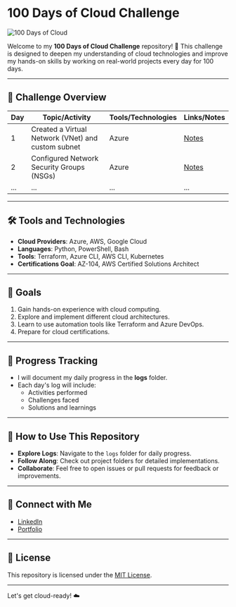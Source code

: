# 100 Days of Cloud Challenge

![100 Days of Cloud](https://your-image-link-here.com)

Welcome to my **100 Days of Cloud Challenge** repository! 🚀 This challenge is designed to deepen my understanding of cloud technologies and improve my hands-on skills by working on real-world projects every day for 100 days.

---

## 📅 Challenge Overview

| Day | Topic/Activity | Tools/Technologies | Links/Notes |
|-----|----------------|---------------------|-------------|
| 1   | Created a Virtual Network (VNet) and custom subnet | Azure | [Notes](./day1.md) |
| 2   | Configured Network Security Groups (NSGs) | Azure | [Notes](./day2.md) |
| ... | ...            | ...                 | ...         |

---

## 🛠 Tools and Technologies
- **Cloud Providers**: Azure, AWS, Google Cloud
- **Languages**: Python, PowerShell, Bash
- **Tools**: Terraform, Azure CLI, AWS CLI, Kubernetes
- **Certifications Goal**: AZ-104, AWS Certified Solutions Architect

---

## 🌟 Goals
1. Gain hands-on experience with cloud computing.
2. Explore and implement different cloud architectures.
3. Learn to use automation tools like Terraform and Azure DevOps.
4. Prepare for cloud certifications.

---

## 📖 Progress Tracking
- I will document my daily progress in the **logs** folder.
- Each day's log will include:
  - Activities performed
  - Challenges faced
  - Solutions and learnings

---

## 🚀 How to Use This Repository
- **Explore Logs**: Navigate to the `logs` folder for daily progress.
- **Follow Along**: Check out project folders for detailed implementations.
- **Collaborate**: Feel free to open issues or pull requests for feedback or improvements.

---

## 🤝 Connect with Me
- [LinkedIn](https://www.linkedin.com/in/jms-luck/)
- [Portfolio](https://your-portfolio.com)

---

## 📜 License
This repository is licensed under the [MIT License](./LICENSE).

---

Let's get cloud-ready! ☁️
